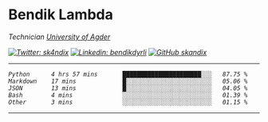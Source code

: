 <h1> Bendik Lambda </h1>
<p><em>Technician <a href="http://www.uia.no">University of Agder</a></p>

[![Twitter: sk4ndix](https://img.shields.io/twitter/follow/sk4ndix?style=social)](https://twitter.com/sk4ndix)
[![Linkedin: bendikdyrli](https://img.shields.io/badge/-bendikdyrli-blue?style=flat-square&logo=Linkedin&logoColor=white&link=https://www.linkedin.com/in/bendikdyrli/)](https://www.linkedin.com/in/bendikdyrli/)
[![GitHub skandix](https://img.shields.io/github/followers/skandix?label=follow&style=social)](https://github.com/skandix)

---

<!--START_SECTION:waka-->
```text
Python      4 hrs 57 mins       ██████████████████████░░░   87.75 % 
Markdown    17 mins             █░░░░░░░░░░░░░░░░░░░░░░░░   05.06 % 
JSON        13 mins             █░░░░░░░░░░░░░░░░░░░░░░░░   04.05 % 
Bash        4 mins              ░░░░░░░░░░░░░░░░░░░░░░░░░   01.39 % 
Other       3 mins              ░░░░░░░░░░░░░░░░░░░░░░░░░   01.15 %
```
<!--END_SECTION:waka-->

---
